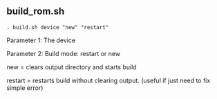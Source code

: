 build_rom.sh
---------

	. build.sh device "new" "restart"

Parameter 1: The device

Parameter 2: Build mode: restart or new

new = clears output directory and starts build

restart = restarts build without clearing output. (useful if just need to fix simple error)

